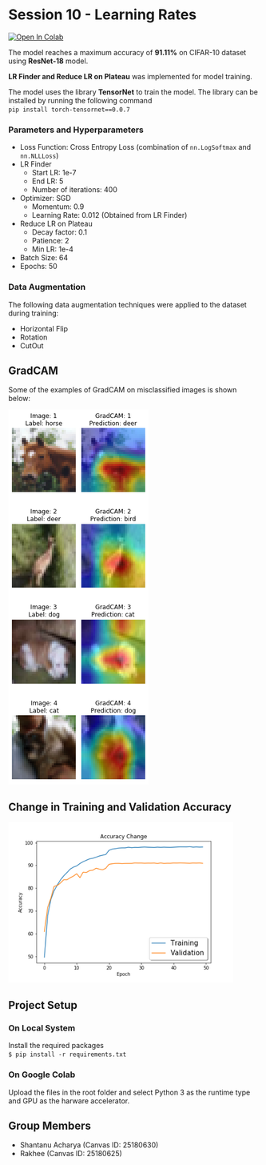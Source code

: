 # Session 10 - Learning Rates

[![Open In Colab](https://colab.research.google.com/assets/colab-badge.svg)](https://colab.research.google.com/drive/1Nmwg5ndaSWyQzH00-RvLCGSoduFe00_v)

The model reaches a maximum accuracy of **91.11%** on CIFAR-10 dataset using **ResNet-18** model.

**LR Finder and Reduce LR on Plateau** was implemented for model training.

The model uses the library **TensorNet** to train the model. The library can be installed by running the following command  
`pip install torch-tensornet==0.0.7`

### Parameters and Hyperparameters

- Loss Function: Cross Entropy Loss (combination of `nn.LogSoftmax` and `nn.NLLLoss`)
- LR Finder
  - Start LR: 1e-7
  - End LR: 5
  - Number of iterations: 400
- Optimizer: SGD
  - Momentum: 0.9
  - Learning Rate: 0.012 (Obtained from LR Finder)
- Reduce LR on Plateau
  - Decay factor: 0.1
  - Patience: 2
  - Min LR: 1e-4
- Batch Size: 64
- Epochs: 50

### Data Augmentation

The following data augmentation techniques were applied to the dataset during training:

- Horizontal Flip
- Rotation
- CutOut

## GradCAM

Some of the examples of GradCAM on misclassified images is shown below:

![grad_cam](images/pred_gradcam_small.png)

## Change in Training and Validation Accuracy

<img src="images/accuracy_change.png" width="450px">

## Project Setup

### On Local System

Install the required packages  
 `$ pip install -r requirements.txt`

### On Google Colab

Upload the files in the root folder and select Python 3 as the runtime type and GPU as the harware accelerator.

## Group Members

- Shantanu Acharya (Canvas ID: 25180630)
- Rakhee (Canvas ID: 25180625)
